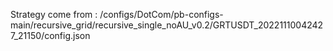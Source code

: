 Strategy come from : /configs/DotCom/pb-configs-main/recursive_grid/recursive_single_noAU_v0.2/GRTUSDT_20221110042427_21150/config.json
